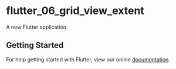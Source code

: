 # flutter_06_grid_view_extent

A new Flutter application.

## Getting Started

For help getting started with Flutter, view our online
[documentation](https://flutter.io/).

